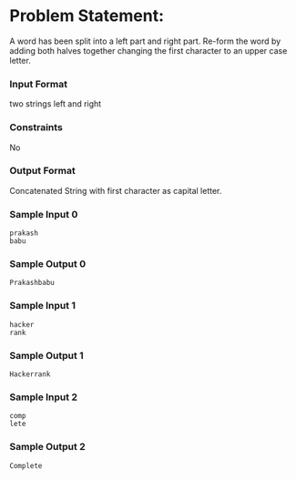 # Problem Statement:

A word has been split into a left part and right part. Re-form the word by adding both halves together changing the first character to an upper case letter.

### Input Format

two strings left and right

### Constraints

No

### Output Format

Concatenated String with first character as capital letter.

### Sample Input 0
```
prakash
babu 
```
### Sample Output 0
```
Prakashbabu
```
### Sample Input 1
```
hacker
rank
```
### Sample Output 1
```
Hackerrank
```
### Sample Input 2
```
comp
lete
```
### Sample Output 2
```
Complete
```
